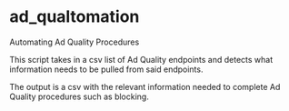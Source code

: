 # ad_qualtomation
Automating Ad Quality Procedures

This script takes in a csv list of Ad Quality endpoints and detects what information needs to be pulled from said endpoints.

The output is a csv with the relevant information needed to complete Ad Quality procedures such as blocking.
